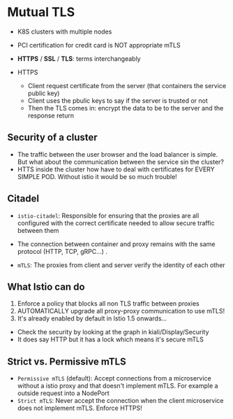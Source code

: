 # Mutual TLS

- K8S clusters with multiple nodes
- PCI certification for credit card is NOT appropriate mTLS

- **HTTPS** / **SSL** / **TLS**: terms interchangeably

- HTTPS
  - Client request certificate from the server (that containers the service public key)
  - Client uses the pbulic keys to say if the server is trusted or not
  - Then the TLS comes in: encrypt the data to be to the server and the response return

## Security of a cluster

- The traffic between the user browser and the load balancer is simple. But what about the communication between the service sin the cluster?
- HTTS inside the cluster how have to deal with certificates for EVERY SIMPLE POD. Without istio it would be so much trouble!

## Citadel

- `istio-citadel`: Responsible for ensuring that the proxies are all configured with the correct certificate needed to allow secure traffic between them
- The connection between container and proxy remains with the same protocol (HTTP, TCP, gRPC...) .

- `mTLS`: The proxies from client and server verify the identity of each other

## What Istio can do

1. Enforce a policy that blocks all non TLS traffic between proxies
1. AUTOMATICALLY upgrade all proxy-proxy communication to use mTLS!
1. It's already enabled by default in Istio 1.5 onwards...

- Check the security by looking at the graph in kiali/Display/Security
- It does say HTTP but it has a lock which means it's secure mTLS

## Strict vs. Permissive mTLS

- `Permissive mTLS` (default): Accept connections from a microservice without a istio proxy and that doesn't implement mTLS. For example a outside request into a NodePort
- `Strict mTLS`: Never accept the connection when the client microservice does not implement mTLS. Enforce HTTPS!
